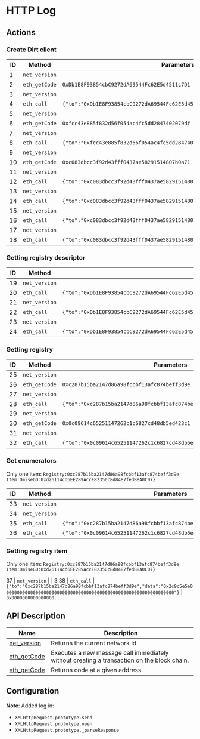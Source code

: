 # HTTP Log

## Actions

### Create Dirt client

ID | Method | Parameters | Response
---- | ---- | ---- | ----
1 | `net_version` | | 3
2 | `eth_getCode` | `0xDb1E8F93854cbC9272dA69544Fc62E5d4511c7D1` | `0x6080604052...`
3 | `net_version` | | 3
4 | `eth_call` | `{"to":"0xDb1E8F93854cbC9272dA69544Fc62E5d4511c7D1","data":"0xfa721d32"}` | `"0x000000000000000000000000fcc43e885f832d56f054ac4fc5dd2847402079df`
5 | `net_version` | | 3
6 | `eth_getCode` | `0xfcc43e885f832d56f054ac4fc5dd2847402079df` | `0x6080604052600...`
7 | `net_version` | | 3
8 | `eth_call` | `{"to":"0xfcc43e885f832d56f054ac4fc5dd2847402079df","data":"0x791b6d6000..."}` | `"0x000000000000000000000000c083dbcc3f92d43fff0437ae58291514807b0a71`
9 | `net_version` | | 3
10 | `eth_getCode` | `0xc083dbcc3f92d43fff0437ae58291514807b0a71` | `0x6080604052600436106100f05763ff...`
11 | `net_version` | | 3
12 | `eth_call` | `{"to":"0xc083dbcc3f92d43fff0437ae58291514807b0a71","data":"0x06fdde03"}` | `"0x000000000...`
13 | `net_version` | | 3
14 | `eth_call` | `{"to":"0xc083dbcc3f92d43fff0437ae58291514807b0a71","data":"0x95d89b41"}` | `"0x000000000...`
15 | `net_version` | | 3
16 | `eth_call` | `{"to":"0xc083dbcc3f92d43fff0437ae58291514807b0a71","data":"0x313ce567"}` | `"0x000000000...`
17 | `net_version` | | 3
18 | `eth_call` | `{"to":"0xc083dbcc3f92d43fff0437ae58291514807b0a71","data":"0x18160ddd"}` | `"0x000000000...`

### Getting registry descriptor

ID | Method | Parameters | Response
---- | ---- | ---- | ----
19 | `net_version` | | 3
20 | `eth_call` | `{"to":"0xDb1E8F93854cbC9272dA69544Fc62E5d4511c7D1","data":"0x7749cf23"}` | `"0x000000000...`
21 | `net_version` | | 3
22 | `eth_call` | `{"to":"0xDb1E8F93854cbC9272dA69544Fc62E5d4511c7D1","data":"0x1b26aafd0000000000000000000000000000000000000000000000000000000000000000"}` | `"0x000000000...`
23 | `net_version` | | 3
24 | `eth_call` | `{"to":"0xDb1E8F93854cbC9272dA69544Fc62E5d4511c7D1","data":"0x1b26aafd0000000000000000000000000000000000000000000000000000000000000001"}` | `"0x000000000...`

### Getting registry

ID | Method | Parameters | Response
---- | ---- | ---- | ----
25 | `net_version` | | 3
26 | `eth_getCode` | `0xc287b15ba2147d86a98fcbbf13afc874beff3d9e` | `x6080604052600436106100ed5763....`
27 | `net_version` | | 3
28 | `eth_call` | `{"to":"0xc287b15ba2147d86a98fcbbf13afc874beff3d9e","data":"0xa8d6e68e"}` | `0x000000000000000....`
29 | `net_version` | | 3
30 | `eth_getCode` | `0x0c09614c65251147262c1c6827cd48db5ed423c1` | `0x6080604052600436106....`
31 | `net_version` | | 3
32 | `eth_call` | `{"to":"0x0c09614c65251147262c1c6827cd48db5ed423c1","data":"0xa8d6e68e"}` | `0x000000000000000....`

### Get enumerators

Only one item: `Registry:0xc287b15ba2147d86a98fcbbf13afc874beff3d9e Item:OmiseGO:0xd26114cd6EE289AccF82350c8d8487fedB8A0C07}`

ID | Method | Parameters | Response
---- | ---- | ---- | ----
33 | `net_version` | | 3
34 | `net_version` | | 3
35 | `eth_call` | `{"to":"0xc287b15ba2147d86a98fcbbf13afc874beff3d9e","data":"0x7749cf23"}` | `0x00000000000000000000...`
36 | `eth_call` | `{"to":"0x0c09614c65251147262c1c6827cd48db5ed423c1","data":"0x7749cf23"}` | `0x00000000000...`

### Getting registry item

Only one item: `Registry:0xc287b15ba2147d86a98fcbbf13afc874beff3d9e Item:OmiseGO:0xd26114cd6EE289AccF82350c8d8487fedB8A0C07}`

37 | `net_version` | | 3
38 | `eth_call` | `{"to":"0xc287b15ba2147d86a98fcbbf13afc874beff3d9e","data":"0x2c9c5e5e0000000000000000000000000000000000000000000000000000000000000000"}` | `0x0000000000000000...`

## API Description

Name | Description
---- | ----
[net_version](https://infura.io/docs/api/get/net_version) | Returns the current network id.
[eth_getCode](https://infura.io/docs/api/post/eth_call) | Executes a new message call immediately without creating a transaction on the block chain.
[eth_getCode](https://infura.io/docs/api/get/eth_getCode) | Returns code at a given address.

## Configuration

**Note**: Added log in:
- `XMLHttpRequest.prototype.send`
- `XMLHttpRequest.prototype.open`
- `XMLHttpRequest.prototype._parseResponse`